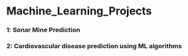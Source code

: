 # Machine_Learning_Projects
### 1: Sonar Mine Prediction
### 2: Cardiovascular disease prediction using ML algorithms
